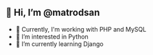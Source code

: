 ## 👋 Hi, I’m @matrodsan
- 💼 Currently, I'm working with PHP and MySQL
- 👀 I’m interested in Python
- 🌱 I’m currently learning Django
